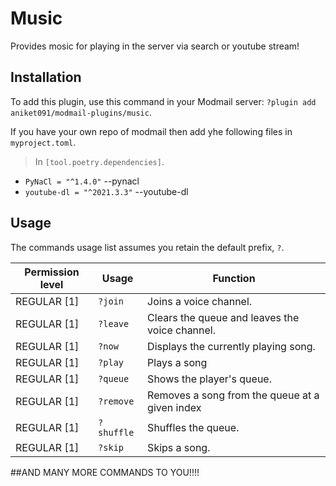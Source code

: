 # Music 

Provides mosic for playing in the server via search or youtube stream!


## Installation

To add this plugin, use this command in your Modmail server: `?plugin add aniket091/modmail-plugins/music`.

If you have your own repo of modmail then add yhe following files in `myproject.toml`.

> In `[tool.poetry.dependencies]`.
- `PyNaCl = "^1.4.0"` --pynacl
- `youtube-dl = "^2021.3.3"` --youtube-dl
## Usage

The commands usage list assumes you retain the default prefix, `?`.

| Permission level | Usage | Function | 
|------------------|-------|----------|
| REGULAR [1] | `?join` | Joins a voice channel. |
| REGULAR [1] | `?leave` | Clears the queue and leaves the voice channel. |
| REGULAR [1] | `?now` | Displays the currently playing song. |
| REGULAR [1] | `?play` |   Plays a song |
| REGULAR [1] | `?queue` |  Shows the player's queue. |
| REGULAR [1] | `?remove` |  Removes a song from the queue at a given index |
| REGULAR [1] | `?shuffle` | Shuffles the queue. |
| REGULAR [1] | `?skip` |  Skips a song. |

##AND MANY MORE COMMANDS TO YOU!!!!
